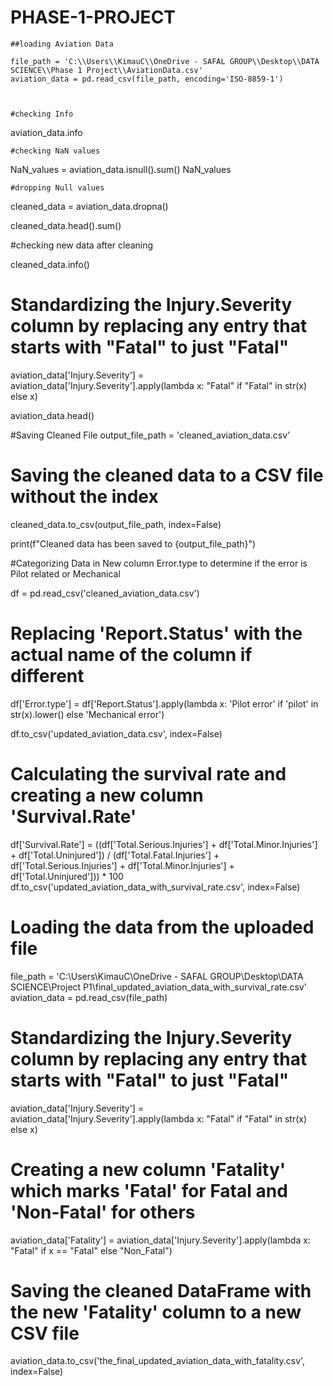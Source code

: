 # PHASE-1-PROJECT
    ##loading Aviation Data

    file_path = 'C:\\Users\\KimauC\\OneDrive - SAFAL GROUP\\Desktop\\DATA SCIENCE\\Phase 1 Project\\AviationData.csv'
    aviation_data = pd.read_csv(file_path, encoding='ISO-8859-1')



    #checking Info

aviation_data.info

    #checking NaN values

NaN_values = aviation_data.isnull().sum()
NaN_values

    #dropping Null values

cleaned_data = aviation_data.dropna()

cleaned_data.head().sum()

#checking new data after cleaning

cleaned_data.info()

# Standardizing the Injury.Severity column by replacing any entry that starts with "Fatal" to just "Fatal"

aviation_data['Injury.Severity'] = aviation_data['Injury.Severity'].apply(lambda x: "Fatal" if "Fatal" in str(x) else x)

aviation_data.head()


   #Saving Cleaned File
output_file_path = 'cleaned_aviation_data.csv'

# Saving the cleaned data to a CSV file without the index
cleaned_data.to_csv(output_file_path, index=False)

print(f"Cleaned data has been saved to {output_file_path}")


#Categorizing Data in New column Error.type to determine if the error is Pilot related or Mechanical 

df = pd.read_csv('cleaned_aviation_data.csv')

# Replacing 'Report.Status' with the actual name of the column if different
df['Error.type'] = df['Report.Status'].apply(lambda x: 'Pilot error' if 'pilot' in str(x).lower() else 'Mechanical error')

df.to_csv('updated_aviation_data.csv', index=False)


# Calculating  the survival rate and creating a new column 'Survival.Rate'
df['Survival.Rate'] = ((df['Total.Serious.Injuries'] + df['Total.Minor.Injuries'] + df['Total.Uninjured']) /
                       (df['Total.Fatal.Injuries'] + df['Total.Serious.Injuries'] + df['Total.Minor.Injuries'] + df['Total.Uninjured'])) * 100
df.to_csv('updated_aviation_data_with_survival_rate.csv', index=False)


# Loading the data from the uploaded file
file_path = 'C:\\Users\\KimauC\\OneDrive - SAFAL GROUP\\Desktop\\DATA SCIENCE\\Project P1\\final_updated_aviation_data_with_survival_rate.csv'
aviation_data = pd.read_csv(file_path)

# Standardizing the Injury.Severity column by replacing any entry that starts with "Fatal" to just "Fatal"
aviation_data['Injury.Severity'] = aviation_data['Injury.Severity'].apply(lambda x: "Fatal" if "Fatal" in str(x) else x)

# Creating a new column 'Fatality' which marks 'Fatal' for Fatal and 'Non-Fatal' for others
aviation_data['Fatality'] = aviation_data['Injury.Severity'].apply(lambda x: "Fatal" if x == "Fatal" else "Non_Fatal")

# Saving the cleaned DataFrame with the new 'Fatality' column to a new CSV file
aviation_data.to_csv('the_final_updated_aviation_data_with_fatality.csv', index=False)
